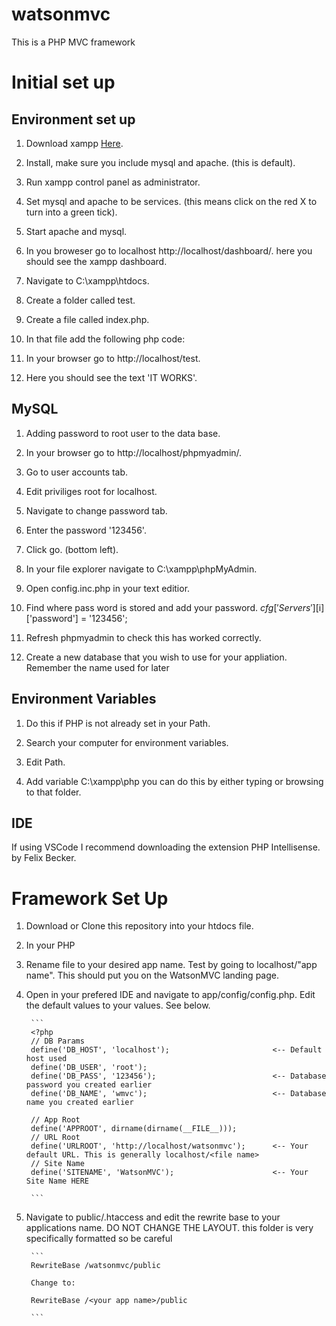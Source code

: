 # watsonmvc
This is a PHP MVC framework


# Initial set up

## Environment set up


1. Download xampp [Here](https://www.apachefriends.org/index.html).

1. Install, make sure you include mysql and apache. (this is default).

1. Run xampp control panel as administrator.

1. Set mysql and apache to be services. (this means click on the red X to turn into a green tick).

1. Start apache and mysql.

1. In you broweser go to localhost http://localhost/dashboard/. here you should see the xampp dashboard.

1. Navigate to C:\xampp\htdocs.

1. Create a folder called test.

1. Create a file called index.php.

1. In that file add the following php code: <?php echo 'IT WORKS'; ?>

1. In your browser go to http://localhost/test.

1. Here you should see the text 'IT WORKS'.



## MySQL

1. Adding password to root user to the data base.

1. In your browser go to http://localhost/phpmyadmin/.

1. Go to user accounts tab.

1. Edit priviliges root for localhost.

1. Navigate to change password tab.

1. Enter the password '123456'.

1. Click go. (bottom left).

1. In your file explorer navigate to C:\xampp\phpMyAdmin.

1. Open config.inc.php in your text editior.

1. Find where pass word is stored and add your password. $cfg['Servers'][$i]['password'] = '123456';

1. Refresh phpmyadmin to check this has worked correctly.

1. Create a new database that you wish to use for your appliation. Remember the name used for later



## Environment Variables

1. Do this if PHP is not already set in your Path.

1. Search your computer for environment variables.

1. Edit Path.

1. Add variable C:\xampp\php you can do this by either typing or browsing to that folder.


## IDE

If using VSCode I recommend downloading the extension PHP Intellisense. by Felix Becker. 


# Framework Set Up

1. Download or Clone this repository into your htdocs file.

1. In your PHP

1. Rename file to your desired app name. Test by going to localhost/"app name". This should put you on the WatsonMVC landing page.

1. Open in your prefered IDE and navigate to app/config/config.php. Edit the default values to your values. See below.

        ```
        <?php
        // DB Params
        define('DB_HOST', 'localhost');                       <-- Default host used
        define('DB_USER', 'root');
        define('DB_PASS', '123456');                          <-- Database password you created earlier
        define('DB_NAME', 'wmvc');                            <-- Database name you created earlier

        // App Root
        define('APPROOT', dirname(dirname(__FILE__)));
        // URL Root
        define('URLROOT', 'http://localhost/watsonmvc');      <-- Your default URL. This is generally localhost/<file name>
        // Site Name
        define('SITENAME', 'WatsonMVC');                      <-- Your Site Name HERE

        ```

1. Navigate to public/.htaccess and edit the rewrite base to your applications name. DO NOT CHANGE THE LAYOUT. this folder is very specifically formatted so be careful

        ```
        RewriteBase /watsonmvc/public

        Change to:

        RewriteBase /<your app name>/public

        ```


